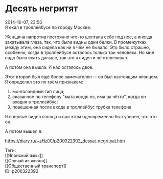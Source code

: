 Десять негритят
================

   
 2014-10-07, 23:56   
  Я ехал в троллейбусе по городу Москве.   
   
 Женщина напротив постоянно что-то шептала себе под нос, а иногда закатывала глаза, так, что были видны одни белки. В промежутках между этим, она сидела как ни в чём не бывало. Это было страшно, особенно, когда в троллейбусе осталось только три человека. Но мне надо было ехать дальше, так что я сидел и не отсвечивал.   
   
 А потом она вышла. И нас осталось двое.   
   
 Этот второй был ещё более замечателен -- он был настоящим японцем. Я определил это по трём признакам:   
 1) монголоидный тип лица;   
 2) сказанное по телефону "мата кондо нэ, има ва чётто", когда он входил в троллейбус;   
 3) повешенная после входа в троллейбус трубка телефона.   
   
 Я впервые видел японца и при этом одновременно был уверен, что это он.   
   
 А потом вышел я.   
    
 <https://diary.ru/~zHz00/p200322392_desyat-negrityat.htm>   
   
 Теги:   
 [[Японский язык]]   
 [[Случай из жизни]]   
 [[Общественный транспорт]]   
 ID: p200322392